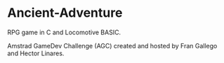 # Ancient-Adventure
 RPG game in C and Locomotive BASIC. 
 
 Amstrad GameDev Challenge (AGC) created and hosted by Fran Gallego and Hector Linares.
